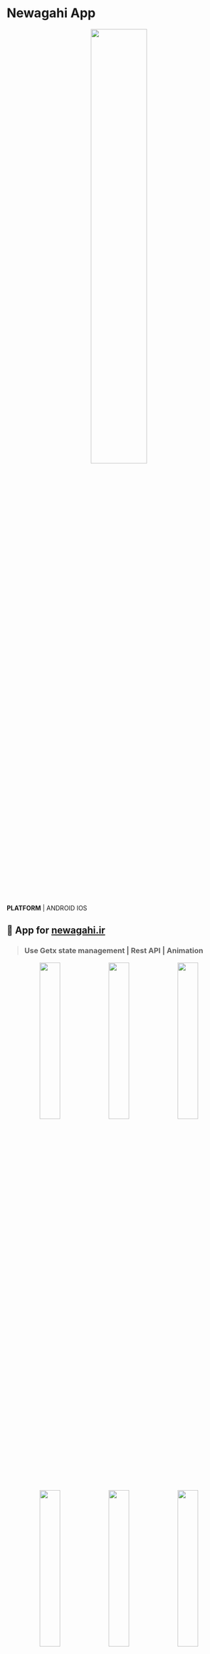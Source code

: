 # Newagahi App

<p align="center">
  <img src="https://user-images.githubusercontent.com/90050699/215733155-efe809bd-c86e-48cb-a1c8-86ca561678b1.png" width="50%" />
</p>

**PLATFORM** | ANDROID IOS
## 📱 App for [newagahi.ir](https://newagahi.ir/)
> ### Use Getx state management | Rest API | Animation
 
<p align="center">
  <img src="https://user-images.githubusercontent.com/90050699/215727726-b7b0067d-b7d3-4d87-960c-16f05e0c2568.jpg" width="30%">
  <img src="https://user-images.githubusercontent.com/90050699/215727933-6f038569-bf80-4411-a15d-7720a9c280b7.jpg" width="30%">
  <img src="https://user-images.githubusercontent.com/90050699/215728051-c1e830ad-509f-49f2-9bd8-15fcd40705a7.jpg" width="30%">
</p>



<p align="center">
  <img src="https://user-images.githubusercontent.com/90050699/215728260-ffb41a1b-7b94-4f34-89e9-58bf49f79f58.jpg" width="30%">
  <img src="https://user-images.githubusercontent.com/90050699/215728271-cf8989bc-f7ab-41a8-bb0d-42737652c14b.jpg" width="30%">
  <img src="https://user-images.githubusercontent.com/90050699/215728273-6293c346-db44-4e3f-8117-ecdc4007edaa.jpg" width="30%">
</p>

<p align="center">
  <img src="https://user-images.githubusercontent.com/90050699/215728688-d8f3b2a7-3996-48fe-b6e2-8d4f54ebb878.jpg" width="30%">
  <img src="https://user-images.githubusercontent.com/90050699/215728695-4da22f34-0a37-4615-a64f-4de0249d9b17.jpg" width="30%">
  <img src="https://user-images.githubusercontent.com/90050699/215728701-fb31f2da-c612-4485-90e0-163ecebf10be.jpg" width="30%">
</p>

## Used packages
```
get: ^4.6.5
```
```
http: ^0.13.5
```
```
get_storage: ^2.0.3
```
```
font_awesome_flutter: ^10.3.0
```
```
intl: ^0.18.0
```
```
flutter_spinkit: ^5.1.0
```
```
url_launcher: ^6.1.7
```
```
image_picker: ^0.8.6
```
```
connectivity_plus: ^3.0.2
```
```
lottie: ^2.2.0
```

